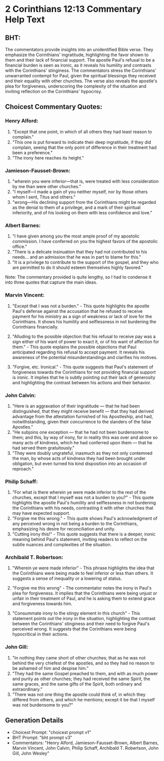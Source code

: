 # 2 Corinthians 12:13 Commentary Help Text

## BHT:
The commentators provide insights into an unidentified Bible verse. They emphasize the Corinthians' ingratitude, highlighting the favor shown to them and their lack of financial support. The apostle Paul's refusal to be a financial burden is seen as ironic, as it reveals his humility and contrasts with the Corinthians' stinginess. The commentators stress the Corinthians' unwarranted contempt for Paul, given the spiritual blessings they received and their equality with other churches. The verse also reveals the apostle's plea for forgiveness, underscoring the complexity of the situation and inviting reflection on the Corinthians' hypocrisy.

## Choicest Commentary Quotes:
### Henry Alford:
1. "Except that one point, in which of all others they had least reason to complain."
2. "This one is put forward to indicate their deep ingratitude, if they did complain, seeing that the only point of difference in their treatment had been a preference."
3. "The irony here reaches its height."

### Jamieson-Fausset-Brown:
1. "wherein you were inferior—that is, were treated with less consideration by me than were other churches."
2. "I myself—I made a gain of you neither myself, nor by those others whom I sent, Titus and others."
3. "wrong—His declining support from the Corinthians might be regarded as the denial to them of a privilege, and a mark of their spiritual inferiority, and of his looking on them with less confidence and love."

### Albert Barnes:
1. "I have given among you the most ample proof of my apostolic commission. I have conferred on you the highest favors of the apostolic office."
2. "There is a delicate insinuation that they had not contributed to his needs... and an admission that he was in part to blame for this."
3. "It is a privilege to contribute to the support of the gospel, and they who are permitted to do it should esteem themselves highly favored."

Note: The commentary provided is quite lengthy, so I had to condense it into three quotes that capture the main ideas.

### Marvin Vincent:
1. "Except that I was not a burden." - This quote highlights the apostle Paul's defense against the accusation that he refused to receive payment for his ministry as a sign of weakness or lack of love for the Corinthians. It shows his humility and selflessness in not burdening the Corinthians financially.

2. "Alluding to the possible objection that his refusal to receive pay was a sign either of his want of power to exact it, or of his want of affection for them." - This quote explains the possible objections that Paul anticipated regarding his refusal to accept payment. It reveals his awareness of the potential misunderstandings and clarifies his motives.

3. "Forgive, etc. Ironical." - This quote suggests that Paul's statement of forgiveness towards the Corinthians for not providing financial support is ironic. It implies that he is subtly pointing out their lack of generosity and highlighting the contrast between his actions and their behavior.

### John Calvin:
1. "Here is an aggravation of their ingratitude — that he had been distinguished, that they might receive benefit — that they had derived advantage from the attestation furnished of his Apostleship, and had, notwithstanding, given their concurrence to the slanders of the false Apostles."
2. "He subjoins one exception — that he had not been burdensome to them; and this, by way of irony, for in reality this was over and above so many acts of kindness, which he had conferred upon them — that he had served them gratuitously."
3. "They were doubly ungrateful, inasmuch as they not only contemned the man, by whose acts of kindness they had been brought under obligation, but even turned his kind disposition into an occasion of reproach."

### Philip Schaff:
1. "For what is there wherein ye were made inferior to the rest of the churches, except that I myself was not a burden to you?" - This quote highlights the apostle Paul's humility and selflessness in not burdening the Corinthians with his needs, contrasting it with other churches that may have expected support.
2. "Forgive me this wrong." - This quote shows Paul's acknowledgment of any perceived wrong in not being a burden to the Corinthians, emphasizing his desire for reconciliation and unity.
3. "Cutting irony this!" - This quote suggests that there is a deeper, ironic meaning behind Paul's statement, inviting readers to reflect on the subtle nuances and complexities of the situation.

### Archibald T. Robertson:
1. "Wherein ye were made inferior" - This phrase highlights the idea that the Corinthians were being made to feel inferior or less than others. It suggests a sense of inequality or a lowering of status.

2. "Forgive me this wrong" - The commentator notes the irony in Paul's plea for forgiveness. It implies that the Corinthians were being unjust or unfair in their treatment of Paul, and he is asking them to extend grace and forgiveness towards him.

3. "Consummate irony to the stingy element in this church" - This statement points out the irony in the situation, highlighting the contrast between the Corinthians' stinginess and their need to forgive Paul's perceived wrong. It suggests that the Corinthians were being hypocritical in their actions.

### John Gill:
1. "In nothing they came short of other churches; that as he was not behind the very chiefest of the apostles, and so they had no reason to be ashamed of him and despise him."
2. "They had the same Gospel preached to them, and with as much power and purity as other churches; they had received the same Spirit, the same graces, and the same gifts of the Spirit, both ordinary and extraordinary."
3. "There was not one thing the apostle could think of, in which they differed from others, and which he mentions; except it be that I myself was not burdensome to you?"


## Generation Details
- Choicest Prompt: "choicest prompt v1"
- BHT Prompt: "bht prompt v3"
- Commentators: "Henry Alford, Jamieson-Fausset-Brown, Albert Barnes, Marvin Vincent, John Calvin, Philip Schaff, Archibald T. Robertson, John Gill, John Wesley"
